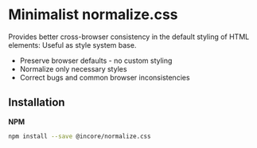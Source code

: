 # Minimalist normalize.css

Provides better cross-browser consistency in the default styling of HTML elements:
Useful as style system base.

- Preserve browser defaults - no custom styling
- Normalize only necessary styles
- Correct bugs and common browser inconsistencies

## Installation

**NPM**

```sh
npm install --save @incore/normalize.css
```
